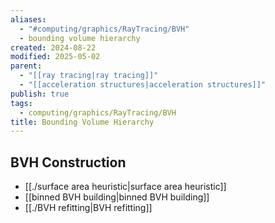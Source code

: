 ```yaml
---
aliases:
  - "#computing/graphics/RayTracing/BVH"
  - bounding volume hierarchy
created: 2024-08-22
modified: 2025-05-02
parent:
  - "[[ray tracing|ray tracing]]"
  - "[[acceleration structures|acceleration structures]]"
publish: true
tags:
  - computing/graphics/RayTracing/BVH
title: Bounding Volume Hierarchy
---
```

## BVH Construction
- [[./surface area heuristic|surface area heuristic]]
- [[binned BVH building|binned BVH building]]
- [[./BVH refitting|BVH refitting]]
